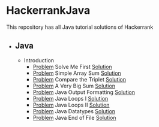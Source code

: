 # HackerrankJava

This repository has all Java tutorial solutions of Hackerrank

- ## Java
    - Introduction
      - [Problem](https://www.hackerrank.com/challenges/welcome-to-java/problem) Solve Me First [Solution](https://github.com/sonmez-hakan/HackerRankJava/blob/master/src/Introduction/WelcomeToJava.java)
      - [Problem](https://www.hackerrank.com/challenges/java-stdin-and-stdout-1/problem) Simple Array Sum [Solution](https://github.com/sonmez-hakan/HackerRank/blob/master/src/Introduction/JavaStdinAndStdoutI.java)
      - [Problem](https://www.hackerrank.com/challenges/java-if-else/problem) Compare the Triplet [Solution](https://github.com/sonmez-hakan/HackerRank/blob/master/src/Introduction/JavaIfElse.java)
      - [Problem](https://www.hackerrank.com/challenges/java-stdin-stdout/problem) A Very Big Sum [Solution](https://github.com/sonmez-hakan/HackerRank/blob/master/src/Introduction/JavaStdinAndStdoutII.java)
      - [Problem](https://www.hackerrank.com/challenges/java-output-formatting/problem) Java Output Formatting [Solution](https://github.com/sonmez-hakan/HackerRank/blob/master/src/Introduction/JavaOutputFormatting.java)
      - [Problem](https://www.hackerrank.com/challenges/java-loops-i/problem) Java Loops I [Solution](https://github.com/sonmez-hakan/HackerRank/blob/master/src/Introduction/JavaLoopsI.java)
      - [Problem](https://www.hackerrank.com/challenges/java-loops-ii/problem) Java Loops II [Solution](https://github.com/sonmez-hakan/HackerRank/blob/master/src/Introduction/JavaLoopsII.java)
      - [Problem](https://www.hackerrank.com/challenges/java-datatypes/problem) Java Datatypes [Solution](https://github.com/sonmez-hakan/HackerRank/blob/master/src/Introduction/JavaDataTypes.java)
      - [Problem](https://www.hackerrank.com/challenges/java-end-of-file/problem) Java End of File [Solution](https://github.com/sonmez-hakan/HackerRank/blob/master/src/Introduction/JavaEndOfFile.java)